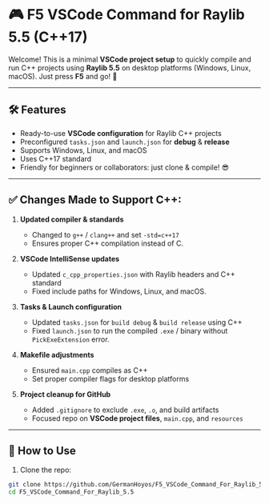 # 🎮 F5 VSCode Command for Raylib 5.5 (C++17)

Welcome! This is a minimal **VSCode project setup** to quickly compile and run C++ projects using **Raylib 5.5** on desktop platforms (Windows, Linux, macOS). Just press **F5** and go! 🚀

---

## 🛠 Features

- Ready-to-use **VSCode configuration** for Raylib C++ projects
- Preconfigured `tasks.json` and `launch.json` for **debug** & **release**
- Supports Windows, Linux, and macOS
- Uses C++17 standard
- Friendly for beginners or collaborators: just clone & compile! 😎

---

## ✅ Changes Made to Support C++:

1. **Updated compiler & standards**  
   - Changed to `g++` / `clang++` and set `-std=c++17`  
   - Ensures proper C++ compilation instead of C.

2. **VSCode IntelliSense updates**  
   - Updated `c_cpp_properties.json` with Raylib headers and C++ standard  
   - Fixed include paths for Windows, Linux, and macOS.

3. **Tasks & Launch configuration**  
   - Updated `tasks.json` for `build debug` & `build release` using C++  
   - Fixed `launch.json` to run the compiled `.exe` / binary without `PickExeExtension` error.

4. **Makefile adjustments**  
   - Ensured `main.cpp` compiles as C++  
   - Set proper compiler flags for desktop platforms

5. **Project cleanup for GitHub**  
   - Added `.gitignore` to exclude `.exe`, `.o`, and build artifacts  
   - Focused repo on **VSCode project files**, `main.cpp`, and `resources`

---

## 🚀 How to Use

1. Clone the repo:

```bash
git clone https://github.com/GermanHoyos/F5_VSCode_Command_For_Raylib_5.5.git
cd F5_VSCode_Command_For_Raylib_5.5
